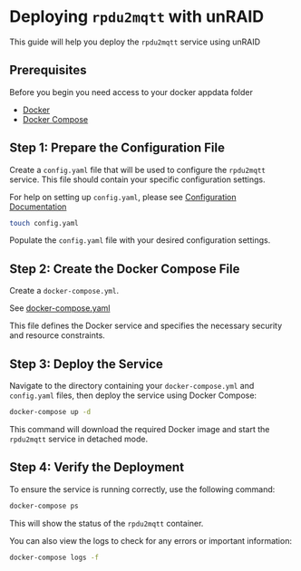 # Deploying `rpdu2mqtt` with unRAID

This guide will help you deploy the `rpdu2mqtt` service using unRAID

## Prerequisites

Before you begin you need access to your docker appdata folder 

- [Docker](https://docs.docker.com/get-docker/)
- [Docker Compose](https://docs.docker.com/compose/install/)

## Step 1: Prepare the Configuration File

Create a `config.yaml` file that will be used to configure the `rpdu2mqtt` service. This file should contain your specific configuration settings.

For help on setting up `config.yaml`, please see [Configuration Documentation](./../../docs/Configuration.md)

```bash
touch config.yaml
```

Populate the `config.yaml` file with your desired configuration settings.

## Step 2: Create the Docker Compose File

Create a `docker-compose.yml`. 

See [docker-compose.yaml](./docker-compose.yaml)

This file defines the Docker service and specifies the necessary security and resource constraints.

## Step 3: Deploy the Service

Navigate to the directory containing your `docker-compose.yml` and `config.yaml` files, then deploy the service using Docker Compose:

```bash
docker-compose up -d
```

This command will download the required Docker image and start the `rpdu2mqtt` service in detached mode.

## Step 4: Verify the Deployment

To ensure the service is running correctly, use the following command:

```bash
docker-compose ps
```

This will show the status of the `rpdu2mqtt` container.

You can also view the logs to check for any errors or important information:

```bash
docker-compose logs -f
```
